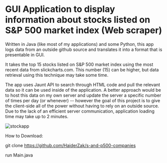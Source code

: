 # GUI Application to display information about stocks listed on S&P 500 market index (Web scraper)
Written in Java (like most of my applications) and some Python, this app logs data from an outside github source and translates it into a format that is presentable in GUI. 

It takes the top 15 stocks listed on S&P 500 market index using the most recent data from slickcharts.com. This number (15) can be higher, but data retrieval using this technique may take some time.

The app uses Jaunt API to search through HTML code and pull the relevant data so it can be used inside of the application. A better approach would be to host this data on my own server and update the server a specific number of times per day (or whenever) -- however the goal of this project is to give the client-side all of the power without having to rely on an outside source. Due to the lack of an efficient server communication, application loading time may take up to 2 minutes.

![stockapp](https://user-images.githubusercontent.com/37321974/111689760-d3396c00-8802-11eb-91f2-7692f2f85788.PNG)

How to Download:

git clone https://github.com/HaiderZak/s-and-p500-companies

run Main.java
